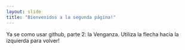 ```yaml
---
layout: slide
title: "Bienvenidos a la segunda página!"
---
```

Ya se como usar github, parte 2: la Venganza.
Utiliza la flecha hacia la izquierda para volver!
